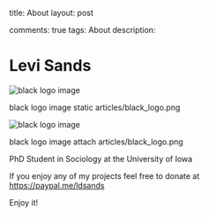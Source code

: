 title: About
layout: post
<!-- date: 2020-01-02 15:35:00 +0500 -->
comments: true
tags: About
description:

# Levi Sands

![black logo image]({static}articles/black_logo.png)

black logo image static articles/black_logo.png

![black logo image]({attach}articles/black_logo.png)

black logo image attach articles/black_logo.png



PhD Student in Sociology at the University of Iowa

If you enjoy any of my projects feel free to donate at <https://paypal.me/ldsands>

Enjoy it!
